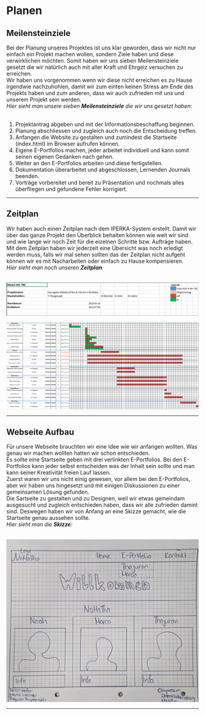 # Planen

## Meilensteinziele
Bei der Planung unseres Projektes ist uns klar geworden, dass wir nicht nur einfach ein Projekt machen wollen, sondern Ziele haben und diese verwirklichen möchten.
Somit haben wir uns sieben Meilensteinziele gesetzt die wir natürlich auch mit aller Kraft und Ehrgeiz versuchen zu erreichen.<br>
Wir haben uns vorgenommen wenn wir diese nicht erreichen es zu Hause irgendwie nachzuhohlen, damit wir zum einten keinen Stress am Ende des Projekts haben und zum anderen, dass wir auch zufrieden mit uns und unserem Projekt sein werden.<br>
_Hier sieht man unsere sieben **Meilensteinziele** die wir uns gesetzt haben:_<br><br>

1. Projektantrag abgeben und mit der Informationsbeschaffung beginnen.
2. Planung abschliessen und zugleich auch noch die Entscheidung treffen.
3. Anfangen die Website zu gestalten und zumindest die Startseite (index.html) im Browser aufrufen können.
4. Eigene E-Portfolios machen, jeder arbeitet individuell und kann somit seinen eigenen Gedanken nach gehen.
5. Weiter an den E-Portfolios arbeiten und diese fertigstellen.
6. Dokumentation überarbeitet und abgeschlossen, Lernenden Journals beenden.
7. Vorträge vorbereitet und bereit zu Präsentation und nochmals alles überfliegen und gefundene Fehler korrigiert.

---

## Zeitplan

Wir haben auch einen Zeitplan nach dem IPERKA-System erstellt.
Damit wir über das ganze Projekt den Überblick behalten können wie weit wir sind und wie lange wir noch Zeit für die eizelnen Schritte bzw. Aufträge haben.<br>
Mit dem Zeitplan haben wir jederzeit eine Übersicht was noch erledigt werden muss, falls wir mal sehen sollten das der Zeitplan nicht aufgeht können wir es mit Nacharbeiten oder einfach zu Hause kompensieren.<br>
_Hier sieht man noch unseren **Zeitplan**:_<br><br>

![Zeitplan_Legende](images/Legende_Zeitplan_IPERKA.PNG)

![Zeitplan](images/Zeitplan_IPERKA.PNG)


---

## Webseite Aufbau

Für unsere Webseite brauchten wir eine Idee wie wir anfangen wollten. Was genau wir machen wollten hatten wir schon entschieden.<br>
Es sollte eine Startseite geben mit drei verlinkten E-Portfolios. Bei den E-Portfolios kann jeder selbst entscheiden was der Inhalt sein sollte und man kann seiner Kreativität freien Lauf lassen.<br>
Zuerst waren wir uns nicht einig gewesen, vor allem bei den E-Portfolios, aber wir haben uns hingesetzt und mit einigen Diskussionen zu einer gemeinsamen Lösung gefunden.<br>
Die Sartseite zu gestalten und zu Designen, weil wir etwas gemeindam ausgesucht und zugleich entschieden haben, dass wir alle zufrieden damint sind.
Deswegen haben wir von Anfang an eine Skizze gemacht, wie die Startseite genau aussehen sollte.<br>
_Hier sieht man die **Skizze**:_<br><br>

![Startseite_Skizze](images/Sartseite_Skizze.png)

---
